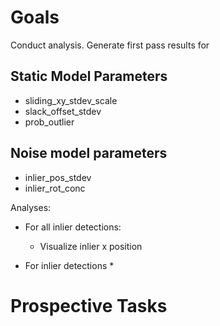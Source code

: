 # Goals

Conduct analysis. Generate first pass results for


## Static Model Parameters

* sliding_xy_stdev_scale
* slack_offset_stdev
* prob_outlier


## Noise model parameters
* inlier_pos_stdev
* inlier_rot_conc


Analyses:

* For all inlier detections:
    * Visualize inlier x position

* For inlier detections
    * 


# Prospective Tasks

